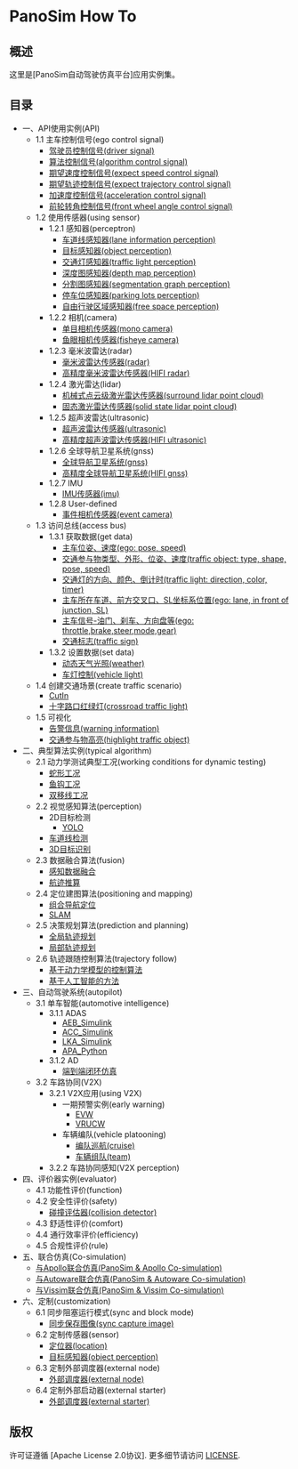 # PanoSim How To

## 概述
这里是[PanoSim自动驾驶仿真平台]应用实例集。

## 目录
- 一、API使用实例(API)
  - 1.1 主车控制信号(ego control signal)
    - [驾驶员控制信号(driver signal)](./EgoControl/driver_signal)
    - [算法控制信号(algorithm control signal)](./EgoControl/algorithm)
    - [期望速度控制信号(expect speed control signal)](./EgoControl/expect_speed)
    - [期望轨迹控制信号(expect trajectory control signal)](./EgoControl/expect_trajectory)
    - [加速度控制信号(acceleration control signal)](./EgoControl/acceleration)
    - [前轮转角控制信号(front wheel angle control signal)](./EgoControl/front_wheel_angle)
  - 1.2 使用传感器(using sensor)
    - 1.2.1 感知器(perceptron)
      - [车道线感知器(lane information perception)](./Sensor/Perception/LaneInfoPerception)
      - [目标感知器(object perception)](./Sensor/Perception/ObjectPerception)
      - [交通灯感知器(traffic light perception)](./Sensor/Perception/TrafficLightPerception)
      - [深度图感知器(depth map perception)](./Sensor/Perception/DepthmapPerception)
      - [分割图感知器(segmentation graph perception)](./Sensor/Perception/SegmentationPerception)
      - [停车位感知器(parking lots perception)](./Sensor/Perception/ParkingLotsPerception)
      - [自由行驶区域感知器(free space perception)](./Sensor/Perception/FreeSpacePerception)
    - 1.2.2 相机(camera)
      - [单目相机传感器(mono camera)](./Sensor/Camera/MonoCamera)
      - [鱼眼相机传感器(fisheye camera)](./Sensor/Camera/FisheyeCamera)
    - 1.2.3 毫米波雷达(radar)
      - [毫米波雷达传感器(radar)](./Sensor/Radar/Radar)
      - [高精度毫米波雷达传感器(HIFI radar)](./Sensor/Radar/RadarHIFI)
    - 1.2.4 激光雷达(lidar)
      - [机械式点云级激光雷达传感器(surround lidar point cloud)](./Sensor/Lidar/SurroundLidarPointCloud)
      - [固态激光雷达传感器(solid state lidar point cloud)](./Sensor/Lidar/SolidStateLidarPointCloud)
    - 1.2.5 超声波雷达(ultrasonic)
      - [超声波雷达传感器(ultrasonic)](./Sensor/Ultrasonic/Ultrasonic)
      - [高精度超声波雷达传感器(HIFI ultrasonic)](./Sensor/Ultrasonic/UltrasonicHIFI)
    - 1.2.6 全球导航卫星系统(gnss)
      - [全球导航卫星系统(gnss)](./Sensor/GNSS/GNSS)
      - [高精度全球导航卫星系统(HIFI gnss)](./Sensor/GNSS/GNSSHIFI)
    - 1.2.7 IMU
      - [IMU传感器(imu)](./Sensor/IMU)
    - 1.2.8 User-defined
      - [事件相机传感器(event camera)](./Sensor/User-defined/EventCamera)
  - 1.3 访问总线(access bus) 
    - 1.3.1 获取数据(get data)
      - [主车位姿、速度(ego: pose, speed)](./Bus/ego)
      - [交通参与物类型、外形、位姿、速度(traffic object: type, shape, pose, speed)](./Bus/traffic)
      - [交通灯的方向、颜色、倒计时(traffic light: direction, color, timer)](./Bus/traffic_light)
      - [主车所在车道、前方交叉口、SL坐标系位置(ego: lane, in front of junction, SL)](./Bus/ego_traffic)
      - [主车信号-油门、刹车、方向盘等(ego: throttle,brake,steer,mode,gear)](./Bus/ego_driver)
      - [交通标志(traffic sign)](./Bus/traffic_sign)
    - 1.3.2 设置数据(set data)
      - [动态天气光照(weather)](./Bus/weather)
      - [车灯控制(vehicle light)](./Bus/vehicle_light)
  - 1.4 创建交通场景(create traffic scenario)
    - [CutIn](./Traffic/CutIn)
    - [十字路口红绿灯(crossroad traffic light)](./Traffic/CrossroadTrafficLight)
  - 1.5 可视化
    - [告警信息(warning information)](./Bus/warning)
    - [交通参与物高亮(highlight traffic object)](./Bus/traffic_object_highlight)
- 二、典型算法实例(typical algorithm)
  - 2.1 动力学测试典型工况(working conditions for dynamic testing)
    - [蛇形工况](#todo)
    - [鱼钩工况](#todo)
    - [双移线工况](#todo)
  - 2.2 视觉感知算法(perception)
    - 2D目标检测
      - [YOLO](./Customize/YOLO)
    - [车道线检测](#todo)
    - [3D目标识别](#todo)
  - 2.3 数据融合算法(fusion)
    - [感知数据融合](#todo)
    - [航迹推算](#todo)
  - 2.4 定位建图算法(positioning and mapping)
    - [组合导航定位](#todo)
    - [SLAM](#todo)
  - 2.5 决策规划算法(prediction and planning)
    - [全局轨迹规划](#todo)
    - [局部轨迹规划](#todo)
  - 2.6 轨迹跟随控制算法(trajectory follow)
    - [基于动力学模型的控制算法](#todo)
    - [基于人工智能的方法](#todo)
- 三、自动驾驶系统(autopilot)
  - 3.1 单车智能(automotive intelligence)
    - 3.1.1 ADAS
      - [AEB_Simulink](./Algorithm/AEB/AEB_Simulink)
      - [ACC_Simulink](./Algorithm/ACC/ACC_Simulink)
      - [LKA_Simulink](./Algorithm/LKA/LKA_Simulink)
      - [APA_Python](./Algorithm/APA/APA_Python)
    - 3.1.2 AD
      - [端到端闭环仿真](#todo)
  - 3.2 车路协同(V2X)
    - 3.2.1 V2X应用(using V2X)
      - 一期预警实例(early warning)
        - [EVW](./V2X/EVW)
        - [VRUCW](./V2X/VRUCW)
      - 车辆编队(vehicle platooning)
        - [编队巡航(cruise)](./V2X/Platoon/Platoon1)
        - [车辆组队(team)](./V2X/Platoon/Platoon2)
    - 3.2.2 车路协同感知(V2X perception)
- 四、评价器实例(evaluator)
  - 4.1 功能性评价(function)
  - 4.2 安全性评价(safety)
    - [碰撞评估器(collision detector)](./Bus/judge)
  - 4.3 舒适性评价(comfort)
  - 4.4 通行效率评价(efficiency)
  - 4.5 合规性评价(rule)
- 五、联合仿真(Co-simulation)
  - [与Apollo联合仿真(PanoSim & Apollo Co-simulation)](https://github.com/liyanlee/PanoSim_Apollo_Bridge)
  - [与Autoware联合仿真(PanoSim & Autoware Co-simulation)](https://github.com/wobuzhuchele/PanoSim-Autoware)
  - [与Vissim联合仿真(PanoSim & Vissim Co-simulation)](https://github.com/liyanlee/PanoSim_Vissim_Bridge)
- 六、定制(customization)
  - 6.1 同步阻塞运行模式(sync and block mode)
    - [同步保存图像(sync capture image)](./Customize/SyncCaptureImage)
  - 6.2 定制传感器(sensor)
    - [定位器(location)](./Customize/Location)
    - [目标感知器(object perception)](./Customize/ObjectPerception)
  - 6.3 定制外部调度器(external node)
    - [外部调度器(external node)](./Customize/ExternalNode)
  - 6.4 定制外部启动器(external starter)
    - [外部调度器(external starter)](./Customize/ExternalStarter)


## 版权
许可证遵循 [Apache License 2.0协议]. 更多细节请访问 [LICENSE](./LICENSE.txt).
